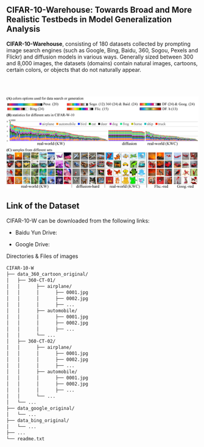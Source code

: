 ## CIFAR-10-Warehouse: Towards Broad and More Realistic Testbeds in Model Generalization Analysis


**CIFAR-10-Warehouse**, consisting of 180 datasets collected by prompting image search engines (such as Google, Bing, Baidu, 360, Sogou, Pexels and Flickr) and diffusion models in various ways. Generally sized between 300 and 8,000 images, the datasets (domains) contain natural images, cartoons, certain colors, or objects that do not naturally appear.


<br>

<br>

![fig1](https://github.com/sxzrt/CIFAR-10-W/blob/main/fig1-source.jpg)  


## Link of the Dataset

CIFAR-10-W can be downloaded from the following links:<br>
* Baidu Yun Drive: 

* Google Drive: 





Directories & Files of images
```shell
CIFAR-10-W
├── data_360_cartoon_original/
│   ├── 360-CT-01/
│   │      ├── airplane/
│   │      │      ├── 0001.jpg
│   │      │      ├── 0002.jpg
│   │      │      ├── ...
│   │	   ├── automobile/
│   │      │      ├── 0001.jpg
│   │      │      ├── 0002.jpg
│   │      │      ├── ...
│   │      └── ...
│   ├── 360-CT-02/
│   │      ├── airplane/
│   │      │      ├── 0001.jpg
│   │      │      ├── 0002.jpg
│   │      │      ├── ...
│   │	   ├── automobile/
│   │      │      ├── 0001.jpg
│   │      │      ├── 0002.jpg
│   │      │      ├── ...
│   │      └── ...
│   └── ...
├── data_google_original/
│   └── ...
├── data_bing_original/
│   └── ...
├── ...
└── readme.txt
```



